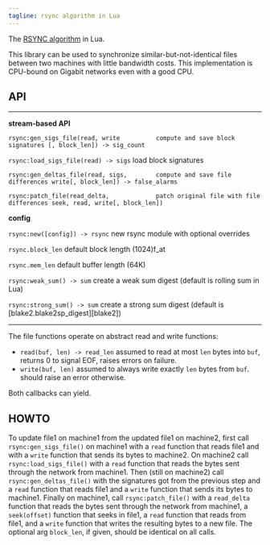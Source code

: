 ```yaml
---
tagline: rsync algorithm in Lua
---
```


The [RSYNC algorithm](https://rsync.samba.org/tech_report/) in Lua.

This library can be used to synchronize similar-but-not-identical files
between two machines with little bandwidth costs. This implementation is
CPU-bound on Gigabit networks even with a good CPU.

## API

----------------------------------------- -----------------------------------------
__stream-based API__

`rsync:gen_sigs_file(read, write          compute and save block signatures
[, block_len]) -> sig_count`

`rsync:load_sigs_file(read) -> sigs`      load block signatures

`rsync:gen_deltas_file(read, sigs,        compute and save file differences
write[, block_len]) -> false_alarms`

`rsync:patch_file(read_delta,             patch original file with file differences
seek, read, write[, block_len])`

__config__

`rsync:new([config]) -> rsync`            new rsync module with optional overrides

`rsync.block_len`                         default block length (1024)f_at

`rsync.mem_len`                           default buffer length (64K)

`rsync:weak_sum() -> sum`                 create a weak sum digest (default is rolling sum in Lua)

`rsync:strong_sum() -> sum`               create a strong sum digest (default is [blake2.blake2sp_digest][blake2])
----------------------------------------- -----------------------------------------

The file functions operate on abstract read and write functions:

  * `read(buf, len) -> read_len` assumed to read at most `len` bytes into
  `buf`, returns 0 to signal EOF, raises errors on failure.
  * `write(buf, len)` assumed to always write exactly `len` bytes from `buf`.
  should raise an error otherwise.

Both callbacks can yield.

## HOWTO

To update file1 on machine1 from the updated file1 on machine2, first call
`rsync:gen_sigs_file()` on machine1 with a `read` function that reads file1
and with a `write` function that sends its bytes to machine2. On machine2
call `rsync:load_sigs_file()` with a `read` function that reads the bytes
sent through the network from machine1. Then (still on machine2) call
`rsync:gen_deltas_file()` with the signatures got from the previous step and
a `read` function that reads file1 and a `write` function that sends its
bytes to machine1. Finally on machine1, call `rsync:patch_file()` with
a `read_delta` function that reads the bytes sent through the network from
machine1, a `seek(offset)` function that seeks in file1, a `read` function
that reads from file1, and a `write` function that writes the resulting bytes
to a new file. The optional arg `block_len`, if given, should be identical
on all calls.
